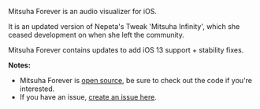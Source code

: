 Mitsuha Forever is an audio visualizer for iOS.

It is an updated version of Nepeta's Tweak 'Mitsuha Infinity', which she ceased development on when she left the community.

Mitsuha Forever contains updates to add iOS 13 support + stability fixes.

**Notes:**
- Mitsuha Forever is [open source](https://github.com/cbyrne/MitsuhaForever), be sure to check out the code if you're interested.
- If you have an issue, [create an issue here](https://github.com/cbyrne/MitsuhaForever/issues/new).